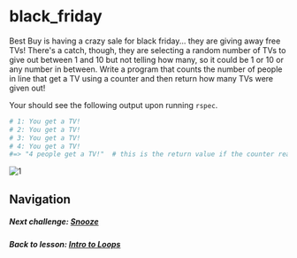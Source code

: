 # black_friday
Best Buy is having a crazy sale for black friday... they are giving away free TVs! There's a catch, though, they are selecting a random number of TVs to give out between 1 and 10 but not telling how many, so it could be 1 or 10 or any number in between. Write a program that counts the number of people in line that get a TV using a counter and then return how many TVs were given out!  

Your should see the following output upon running `rspec`.  
```ruby
# 1: You get a TV!
# 2: You get a TV!
# 3: You get a TV!
# 4: You get a TV!
#=> "4 people get a TV!"  # this is the return value if the counter reaches 4
```  
![1](http://i.imgur.com/pdVSUJe.gif)  


## Navigation   
##### Next challenge: [Snooze](https://github.com/Coderdotnew/intro_web_apps_dgm/tree/master/04_class/01_loops_intro/code/03_snooze)     
##### Back to lesson: [Intro to Loops](https://github.com/Coderdotnew/intro_web_apps_001/tree/master/03_class/03_loops_intro)     
